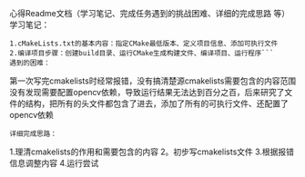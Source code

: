 心得Readme文档（学习笔记、完成任务遇到的挑战困难、详细的完成思路 等）
学习笔记：
```
1.cMakeLists.txt的基本内容：指定CMake最低版本、定义项目信息、添加可执行文件
2.编译项目步骤：创建build目录、运行CMake生成构建文件、编译项目、运行程序```
遇到的困难：
```
第一次写完cmakelists时经常报错，没有搞清楚源cmakelists需要包含的内容范围
没有发现需要配置opencv依赖，导致运行结果无法达到百分之百，后来研究了文件的结构，把所有的头文件都包含了进去，添加了所有的可执行文件、还配置了opencv依赖
```
详细完成思路：
```
1.理清cmakelists的作用和需要包含的内容
2。初步写cmakelists文件
3.根据报错信息调整内容
4.运行尝试
```
